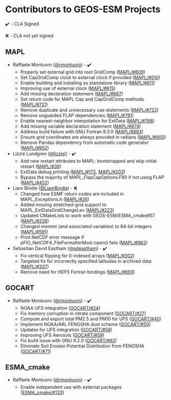 # Contributors to GEOS-ESM Projects

:heavy_check_mark: - CLA Signed

:x: - CLA not yet signed

## MAPL

- Raffaele Montuoro ([@rmontuoro](https://github.com/rmontuoro)) - ✔️
  - Properly set external grid into root GridComp ([MAPL/#609](https://github.com/GEOS-ESM/MAPL/pull/609))
  - Set CapGridComp clock to external clock if provided ([MAPL/#610](https://github.com/GEOS-ESM/MAPL/pull/610))
  - Enable building and installing as standalone library ([MAPL/#611](https://github.com/GEOS-ESM/MAPL/pull/611))
  - Improving use of external clock ([MAPL/#615](https://github.com/GEOS-ESM/MAPL/pull/615))
  - Add missing declaration statement ([MAPL/#667](https://github.com/GEOS-ESM/MAPL/pull/667))
  - Set return code for MAPL Cap and CapGridComp methods ([MAPL/#721](https://github.com/GEOS-ESM/MAPL/pull/721))
  - Remove duplicate and unnecessary use statements ([MAPL/#722](https://github.com/GEOS-ESM/MAPL/pull/722))
  - Remove unguarded FLAP dependencies ([MAPL/#781](https://github.com/GEOS-ESM/MAPL/pull/781))
  - Enable nearest-neighbor interpolation for ExtData ([MAPL/#788](https://github.com/GEOS-ESM/MAPL/pull/788))
  - Add missing variable declaration statement ([MAPL/#874](https://github.com/GEOS-ESM/MAPL/pull/874))
  - Address build failure with GNU Fortran 9.3.0 ([MAPL/#893](https://github.com/GEOS-ESM/MAPL/pull/893))
  - Ensure grid coordinates are always provided in radians ([MAPL/#900](https://github.com/GEOS-ESM/MAPL/pull/900))
  - Remove Pandas dependency from automatic code generator ([MAPL/#952](https://github.com/GEOS-ESM/MAPL/pull/952))
- Lizzie Lundgren ([@lizziel](https://github.com/lizziel)) - ✔️
  - Add new restart attributes to MAPL: bootstrapped and skip initial restart ([MAPL/#39](https://github.com/GEOS-ESM/MAPL/pull/39))
  - ExtData debug printing
    ([MAPL/#172](https://github.com/GEOS-ESM/MAPL/pull/172),
    [MAPL/#203](https://github.com/GEOS-ESM/MAPL/pull/203))
  - Bypass the majority of MAPL_FlapCapOptions.F90 if not using FLAP ([MAPL/#452](https://github.com/GEOS-ESM/MAPL/pull/452))
- Liam Bindle ([@LiamBindle](https://github.com/LiamBindle)) - :x:
  - Changed how ESMF return codes are included in MAPL_Exceptions.h ([MAPL/#26](https://github.com/GEOS-ESM/MAPL/pull/26))
  - Added missing stretched-grid support to MAPL_ExtDataGridChangeLev ([MAPL/#223](https://github.com/GEOS-ESM/MAPL/pull/223))
  - Updated CMakeLists to work with GEOS-ESM/ESMA_cmake#57 ([MAPL/#226](https://github.com/GEOS-ESM/MAPL/pull/226))
  - Changed memtot (and associated variables) to 64-bit integers ([MAPL/#591](https://github.com/GEOS-ESM/MAPL/pull/591))
  - Print NetCDF error message if pFIO_NetCDF4_FileFormatterMod::open() fails ([MAPL/#962](https://github.com/GEOS-ESM/MAPL/pull/962))
- Sebastian David Eastham ([@sdeastham](https://github.com/sdeastham)) - ✔️
  - Fix vertical flipping for 0-indexed arrays ([MAPL/#302](https://github.com/GEOS-ESM/MAPL/pull/302))
  - Targeted fix for incorrectly specified latitudes in archived data ([MAPL/#337](https://github.com/GEOS-ESM/MAPL/pull/337))
  - Remove need for HDF5 Fortran bindings ([MAPL/#693](https://github.com/GEOS-ESM/MAPL/pull/693))

## GOCART

- Raffaele Montuoro ([@rmontuoro](https://github.com/rmontuoro)) - ✔️
  - NOAA UFS integration ([GOCART/#24](https://github.com/GEOS-ESM/GOCART/pull/24))
  - Fix memory corruption in nitrate component ([GOCART/#27](https://github.com/GEOS-ESM/GOCART/pull/27))
  - Compute and export total PM2.5 and PM10 for UFS ([GOCART/#40](https://github.com/GEOS-ESM/GOCART/pull/40))
  - Implement NOAA/ARL FENGSHA dust scheme ([GOCART/#50](https://github.com/GEOS-ESM/GOCART/pull/50))
  - Updates for UFS integration ([GOCART/#58](https://github.com/GEOS-ESM/GOCART/pull/58))
  - Improving UFS Aerosols ([GOCART/#59](https://github.com/GEOS-ESM/GOCART/pull/59))
  - Fix build issue with GNU 9.2.0 ([GOCART/#62](https://github.com/GEOS-ESM/GOCART/pull/62))
  - Eliminate Soil Erosion Potential Distribution from FENGSHA ([GOCART/#71](https://github.com/GEOS-ESM/GOCART/pull/71))

## ESMA_cmake

- Raffaele Montuoro ([@rmontuoro](https://github.com/rmontuoro)) - ✔️
  - Enable independent use with external packages ([ESMA_cmake/#133](https://github.com/GEOS-ESM/ESMA_cmake/pull/133))


